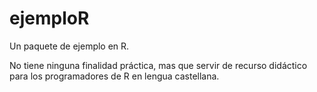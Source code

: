 # ejemploR
Un paquete de ejemplo en R. 

No tiene ninguna finalidad práctica, mas que servir de recurso didáctico para los programadores de R en lengua castellana.

